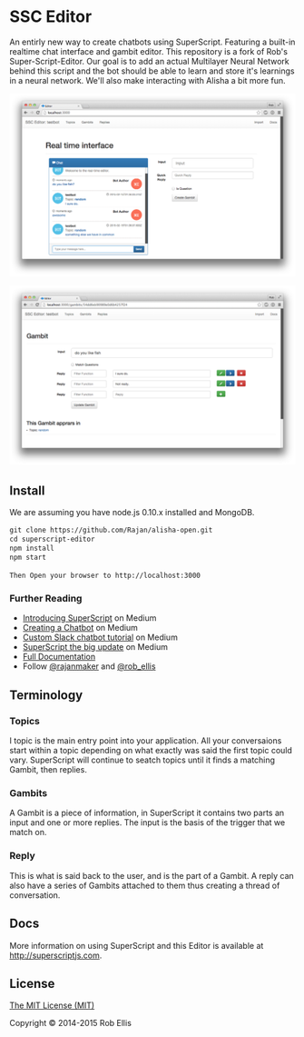 # SSC Editor

An entirly new way to create chatbots using SuperScript. Featuring a built-in realtime chat interface and gambit editor. This repository is a fork of Rob's Super-Script-Editor. Our goal is to add an actual Multilayer Neural Network behind this script and the bot should be able to learn and store it's learnings in a neural network. We'll also make interacting with Alisha a bit more fun.

![Realtime Editor](public/img/realtime.png)

![Realtime Editor](public/img/gambit.png)


## Install

We are assuming you have node.js 0.10.x installed and MongoDB.

    git clone https://github.com/Rajan/alisha-open.git
    cd superscript-editor
    npm install
    npm start

    Then Open your browser to http://localhost:3000


### Further Reading

* [Introducing SuperScript](https://medium.com/@rob_ellis/superscript-ce40e9720bef) on Medium
* [Creating a Chatbot](https://medium.com/@rob_ellis/creating-a-chat-bot-42861e6a2acd) on Medium
* [Custom Slack chatbot tutorial](https://medium.com/@rob_ellis/slack-superscript-rise-of-the-bots-bba8506a043c) on Medium
* [SuperScript the big update](https://medium.com/@rob_ellis/superscript-the-big-update-3fa8099ab89a) on Medium
* [Full Documentation](http://superscriptjs.com/documentation/scripting)
* Follow [@rajanmaker](https://twitter.com/rajanmaker) and [@rob_ellis](https://twitter.com/rob_ellis)

## Terminology

### Topics
I topic is the main entry point into your application. All your conversaions start within a topic depending on what exactly was said the first topic could vary. SuperScript will continue to seatch topics until it finds a matching Gambit, then replies.

### Gambits
A Gambit is a piece of information, in SuperScript it contains two parts an input and one or more replies. The input is the basis of the trigger that we match on.

### Reply
This is what is said back to the user, and is the part of a Gambit. A reply can also have a series of Gambits attached to them thus creating a thread of conversation.

## Docs

More information on using SuperScript and this Editor is available at http://superscriptjs.com. 


## License

[The MIT License (MIT)](LICENSE.md)

Copyright © 2014-2015 Rob Ellis
